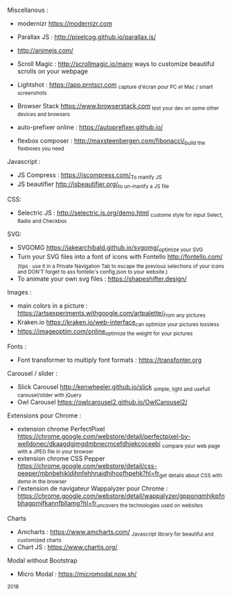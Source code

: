 Miscellanous : 
+ modernizr https://modernizr.com<br/>

+ Parallax JS : http://pixelcog.github.io/parallax.js/<br/>
+  http://animejs.com/<br/>


+ Scroll Magic : http://scrollmagic.io/many ways to customize beautiful scrolls on your webpage<br/>
+ Lightshot : https://app.prntscr.com <sub>capture d'écran pour PC et Mac / smart screenshots</sub><br/>

+ Browser Stack https://www.browserstack.com <sub>test your dev on some other devices and browsers</sub><br/>
+ auto-prefixer online : https://autoprefixer.github.io/<br/>
+ flexbox composer : http://maxsteenbergen.com/fibonacci/<sub>build the flexboxes you need</sub><br/>

  
Javascript :
+ JS Compress : https://jscompress.com/<sub>To manify JS</sub><br/>
+ JS beautifier http://jsbeautifier.org/<sub>to un-manify a JS file<br/>  
  
CSS: 
+ Selectric JS : http://selectric.js.org/demo.html <sub>custome style for input Select, Radio and Checkbox</sub><br/>

SVG:
+ SVGOMG https://jakearchibald.github.io/svgomg/<sub>optimize your SVG</sub><br/>
+ Turn your SVG files into a font of icons with Fontello http://fontello.com/ <sub>(tips : use it in a Private Navigation Tab to escape the previous selections of your icons and DON'T forget to ass fontello's config.json to your website.)</sub><br/>
+ To animate your own svg files : https://shapeshifter.design/<br/>

Images :
+ main colors in a picture : https://artsexperiments.withgoogle.com/artpalette/<sub>from any pictures</sub><br/>
+ Kraken.io https://kraken.io/web-interface<sub>can optimize your pictures lossless</sub><br/>
+ https://imageoptim.com/online<sub>optimize the weight for your pictures</sub><br/>

Fonts :
+ Font transformer to multiply font formats : https://transfonter.org<br/>

Carousel / slider :
+ Slick Carousel http://kenwheeler.github.io/slick <sub>simple, light and usefull carousel/slider with jQuery</sub><br/>
+ Owl Carousel https://owlcarousel2.github.io/OwlCarousel2/ <br/>

Extensions pour Chrome :
+ extension chrome PerfectPixel https://chrome.google.com/webstore/detail/perfectpixel-by-welldonec/dkaagdgjmgdmbnecmcefdhjekcoceebi <sub>compare your web page with a JPEG file in your browser</sub><br/>
+ extension chrome CSS Pepper https://chrome.google.com/webstore/detail/css-peeper/mbnbehikldjhnfehhnaidhjhoofhpehk?hl=fr<sub>get details about CSS with demo in the browser</sub><br/>
+ l'extension de navigateur Wappalyzer pour Chrome : https://chrome.google.com/webstore/detail/wappalyzer/gppongmhjkpfnbhagpmjfkannfbllamg?hl=fr<sub>uncovers the technologies used on websites</sub><br/>

Charts
+ Amcharts : https://www.amcharts.com/ <sub>Javascript library for beautiful and customized charts</sub>
+ Chart JS : https://www.chartjs.org/</br>

Modal without Bootstrap
+ Micro Modal : https://micromodal.now.sh/ </br>

<sub>2018</sub>
